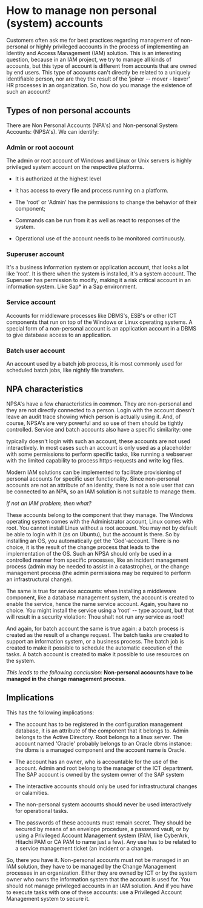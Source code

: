 # How to manage non personal (system) accounts

Customers often ask me for best practices regarding management of
non-personal or highly privileged accounts in the process of
implementing an Identity and Access Management (IAM) solution. This is
an interesting question, because in an IAM project, we try to manage all
kinds of accounts, but this type of account is different from accounts
that are owned by end users. This type of accounts can't directly be
related to a uniquely identifiable person, nor are they the result of
the \'joiner -- mover - leaver\' HR processes in an organization. So,
how do you manage the existence of such an account?

## Types of non personal accounts

There are Non Personal Accounts (NPA's) and Non-personal System
Accounts: (NPSA's). We can identify:

### Admin or root account
The admin or root account of Windows and Linux or Unix servers is highly
privileged system account on the respective platforms.

-   It is authorized at the highest level

-   It has access to every file and process running on a platform.

-   The 'root' or \'Admin\' has the permissions to change the behavior
    of their component;

-   Commands can be run from it as well as react to responses of the
    system.

-   Operational use of the account needs to be monitored continuously.

### Superuser account
It's a business information system or application account, that looks a
lot like 'root'. It is there when the system is installed, it's a system
account. The Superuser has permission to modify, making it a risk
critical account in an information system. Like Sap\* in a Sap
environment.

### Service account
Accounts for middleware processes like DBMS's, ESB's or other ICT
components that run on top of the Windows or Linux operating systems. A
special form of a non-personal account is an application account in a
DBMS to give database access to an application.    

### Batch user account
An account used by a batch job process, it is most commonly used for
scheduled batch jobs, like nightly file transfers.

## NPA characteristics

NPSA's have a few characteristics in common. They are non-personal and
they are not directly connected to a person. Login with the account
doesn't leave an audit trace showing which person is actually using it.
And, of course, NPSA's are very powerful and so use of them should be
tightly controlled.
Service and batch accounts also have a specific similarity: one

typically doesn't login with such an account, these accounts are not
used interactively. In most cases such an account is only used as a
placeholder with some permissions to perform specific tasks, like
running a webserver with the limited capability to process
https-requests and write log files.

Modern IAM solutions can be implemented to facilitate provisioning of
personal accounts for specific user functionality. Since non-personal
accounts are not an attribute of an identity, there is not a sole user
that can be connected to an NPA, so an IAM solution is not suitable to
manage them.

_If not an IAM problem, then what?_

These accounts belong to the component that they manage. The Windows
operating system comes with the Administrator account, Linux comes with
root. You cannot install Linux without a root account. You may not by
default be able to login with it (as on Ubuntu), but the account is
there. So by installing an OS, you automatically get the
'God'‑account. There is no choice, it is the result of the change
process that leads to the implementation of the OS. Such an NPSA should
only be used in a controlled manner from specific processes, like an
incident management process (admin may be needed to assist in a
catastrophe), or the change management process (the admin permissions
may be required to perform an infrastructural change).

The same is true for service accounts: when installing a middleware
component, like a database management system, the account is created to
enable the service, hence the name service account. Again, you have no
choice. You might install the service using a 'root' -- type account,
but that will result in a security violation: Thou shalt not run any
service as root!

And again, for batch account the same is true again: a batch process is
created as the result of a change request. The batch tasks are created
to support an information system, or a business process. The batch job
is created to make it possible to schedule the automatic execution of
the tasks. A batch account is created to make it possible to use
resources on the system.

_This leads to the following conclusion:_
**Non-personal accounts have to be managed in the change management
process.**

## Implications
This has the following implications:

-   The account has to be registered in the configuration management
    database, it is an attribute of the component that it belongs to.
    Admin belongs to the Active Directory. Root belongs to a linux
    server. The account named 'Oracle' probably belongs to an Oracle
    dbms instance: the dbms is a managed component and the account name
    is Oracle.

-   The account has an owner, who is accountable for the use of the
    account. Admin and root belong to the manager of the ICT department.
    The SAP account is owned by the system owner of the SAP system

-   The interactive accounts should only be used for infrastructural
    changes or calamities.

-   The non-personal system accounts should never be used interactively
    for operational tasks.

-   The passwords of these accounts must remain secret. They should be
    secured by means of an envelope procedure, a password vault, or by
    using a Privileged Account Management system (PAM, like CyberArk,
    Hitachi PAM or CA PAM to name just a few). Any use has to be related
    to a service management ticket (an incident or a change). 

So, there you have it. Non-personal accounts must not be managed in an
IAM solution, they have to be managed by the Change Management processes
in an organization. Either they are owned by ICT or by the system owner
who owns the information system that the account is used for. You should
not manage privileged accounts in an IAM solution. And if you have to
execute tasks with one of these accounts: use a Privileged Account
Management system to secure it.
